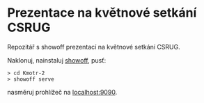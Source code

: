 # Prezentace na květnové setkání CSRUG

Repozitář s showoff prezentací na květnové setkání CSRUG.

Naklonuj, nainstaluj [showoff](https://github.com/schacon/showoff),
pusť:

    > cd Kmotr-2
    > showoff serve

nasměruj prohlížeč na [localhost:9090](localhost:9090).
